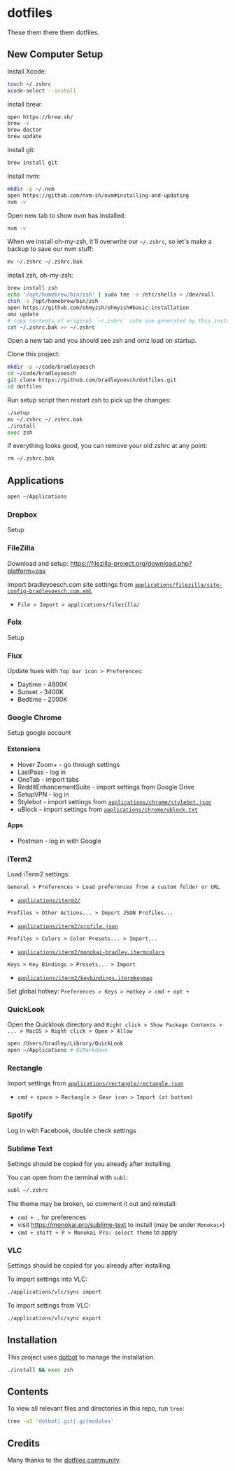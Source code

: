 # dotfiles

These them there them dotfiles.

## New Computer Setup

Install Xcode:

```bash
touch ~/.zshrc
xcode-select --install
```

Install brew:

```bash
open https://brew.sh/
brew -v
brew doctor
brew update
```

Install git:

```bash
brew install git
```

Install nvm:

```bash
mkdir -p ~/.nvm
open https://github.com/nvm-sh/nvm#installing-and-updating
nvm -v
```

Open new tab to show nvm has installed:

```bash
nvm -v
```

When we install oh-my-zsh, it'll overwrite our `~/.zshrc`, so let's make a backup to save our nvm stuff:

```bash
mv ~/.zshrc ~/.zshrc.bak
```

Install zsh, oh-my-zsh:

```bash
brew install zsh
echo '/opt/homebrew/bin/zsh' | sudo tee -a /etc/shells > /dev/null
chsh -s /opt/homebrew/bin/zsh
open https://github.com/ohmyzsh/ohmyzsh#basic-installation
omz update
# copy contents of original `~/.zshrc` into one generated by this install
cat ~/.zshrc.bak >> ~/.zshrc
```

Open a new tab and you should see zsh and omz load on startup.

Clone this project:

```bash
mkdir -p ~/code/bradleyoesch
cd ~/code/bradleyoesch
git clone https://github.com/bradleyoesch/dotfiles.git
cd dotfiles
```

Run setup script then restart zsh to pick up the changes:

```bash
./setup
mv ~/.zshrc ~/.zshrc.bak
./install
exec zsh
```

If everything looks good, you can remove your old zshrc at any point:

```bash
rm ~/.zshrc.bak
```

## Applications

```bash
open ~/Applications
```

### Dropbox

Setup

### FileZilla

Download and setup: https://filezilla-project.org/download.php?platform=osx

Import bradleyoesch.com site settings from [`applications/filezilla/site-config-bradleyoesch.com.xml`](applications/filezilla/site-config-bradleyoesch.com.xml)
- `File > Import > applications/filezilla/`

### Folx

Setup

### Flux

Update hues with `Top bar icon > Preferences`:
- Daytime - 4800K
- Sunset - 3400K
- Bedtime - 2000K

### Google Chrome

Setup google account

#### Extensions

- Hover Zoom+ - go through settings
- LastPass - log in
- OneTab - import tabs
- RedditEnhancementSuite - import settings from Google Drive
- SetupVPN - log in
- Stylebot - import settings from [`applications/chrome/stylebot.json`](applications/chrome/stylebot.json)
- uBlock - import settings from [`applications/chrome/ublock.txt`](applications/chrome/ublock.txt)

#### Apps

- Postman - log in with Google

### iTerm2

Load iTerm2 settings:

`General > Preferences > Load preferences from a custom folder or URL`
- [`applications/iterm2/`](applications/iterm2/)


`Profiles > Other Actions... > Import JSON Profiles...`
- [`applications/iterm2/profile.json`](applications/iterm2/profile.json)

`Profiles > Colors > Color Presets... > Import...`
- [`applications/iterm2/monokai-bradley.itermcolors`](applications/iterm2/monokai-bradley.itermcolors)

`Keys > Key Bindings > Presets... > Import`
- [`applications/iterm2/keybindings.itermkeymap`](applications/iterm2/keybindings.itermkeymap)

Set global hotkey:
`Preferences > Keys > Hotkey > cmd + opt + `

### QuickLook

Open the Quicklook directory and `Right click > Show Package Contents > ... > MacOS > Right click > Open > Allow`

```bash
open /Users/bradley/Library/QuickLook
open ~/Applications # QLMarkdown
```

### Rectangle

Import settings from [`applications/rectangle/rectangle.json`](applications/rectangle/rectangle.json)
- `cmd + space > Rectangle > Gear icon > Import (at bottom)`

### Spotify

Log in with Facebook, double check settings

### Sublime Text

Settings should be copied for you already after installing.

You can open from the terminal with `subl`:

```bash
subl ~/.zshrc
```

The theme may be broken, so comment it out and reinstall:

- `cmd + ,` for preferences
- visit https://monokai.pro/sublime-text to install (may be under `Monokai+`)
- `cmd + shift + P > Monokai Pro: select theme` to apply

### VLC

Settings should be copied for you already after installing.

To import settings into VLC:

```bash
./applications/vlc/sync import
```

To import settings from VLC:

```bash
./applications/vlc/sync export
```

## Installation

This project uses [dotbot](https://github.com/anishathalye/dotbot) to manage the installation.

```bash
./install && exec zsh
```

## Contents

To view all relevant files and directories in this repo, run `tree`:

```bash
tree -aI 'dotbot|.git|.gitmodules'
```

## Credits

Many thanks to the [dotfiles community](https://dotfiles.github.io).
